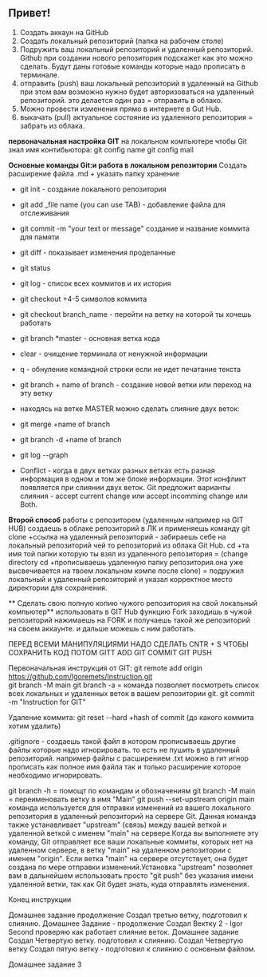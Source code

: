 ## Привет! 

1. Создать аккаун на GitHub
2. Создать локальный репозиторий (папка на рабочем столе)
3. Подружить ваш локальный репозиторий и удаленный репозиторий. Github при создании нового репозитория подскажет как это можно сделать. Будут даны готовые команды которые надо прописать в терминале. 
4. отправить (push) ваш локальный репозиторий в удаленный на Github при этом вам возможно нужно будет авторизоваться на удаленный репозиторий. это делается один раз = отправить в облако. 
5. Можно провести изменения прямо в интернете в Gut Hub.
6. выкачать (pull) актуальное состояние из удаленного репозитория = забрать из облака.

**первоначальная настройка GIT** на локальном компьютере чтобы Git знал имя контибьютора: 
git config name
git config mail

**Основные команды Git:и работа в локальном репозитории** 
Создать расширение файла .md + указать папку хранение
* git init - создание локального репозитория
* git add _file name (you can use TAB) - добавление файла для отслеживания
* git commit -m "your text or message" создание и название коммита для памяти
* git diff - показывает изменения проделанные 
* git status 
* git log - список всех коммитов и их история
* git checkout  +4-5 символов коммита
* git checkout branch_name - перейти на ветку на которой ты хочешь работать 
* git branch *master - основная ветка кода
* clear - очищение терминала от ненужной информации 
* q - обнуление командной строки если не идет печатание текста
* git branch + name of branch - создание новой ветки или переход на эту ветку
* находясь на ветке MASTER можно сделать слияние двух веток: 
* git merge +name of branch
* git branch -d +name of branch
* git log --graph

* Conflict - когда в двух ветках разных ветках есть разная информация в одном и том же блоке информации. Этот конфликт появляется при слиянии двух веток. Git предложит варианты слияния - accept current change или accept incomming change или Both.

**Второй способ** 
работы с репозиторем (удаленным например на GIT HUB)
создаешь в облаке репозиторий в ЛК и применяешь команду
git clone +ссылка на удаленный репозиторий - забираешь себе на локальный репозиторий чей то репозиторий из облака Git Hub. 
cd +та имя той папки которую ты взял из удаленного репозитория = (change directory cd +прописываешь удаленную папку репозитория.она уже высвечивается на твоем локальном компе после clone) = подружил локальный и удаленный репозиторий и указал корректное место директории для сохранения. 

** Сделать свою полную копию чужого репозитория на свой локальный компьютер**
использовать в GIT Hub функцию Fork
заходишь в чужой репозиторий нажимаешь на FORK и получаешь такой же репозиторий на своем аккаунте. и дальше можешь с ним работать. 


ПЕРЕД ВСЕМИ МАНИПУЛЯЦИЯМИ НАДО СДЕЛАТЬ CNTR + S ЧТОБЫ СОХРАНИТЬ КОД
ПОТОМ GITT ADD 
GIT COMMIT
GIT PUSH

Первоначальная инструкция от GIT:
git remote add origin https://github.com/Igoremets/Instruction.git       
git branch -M main
git branch -a = команда позволяет посмотреть список всех локальных и удаленных веток в вашем репозитории git. 
git commit -m "Instruction for GIT"

Удаление коммита: 
git reset --hard +hash of commit (до какого коммита хотим удалить)

.gitignore - создаешь такой файл в котором прописываешь другие файлы которые надо игнорировать. то есть не пушить в удаленный репозиторий. например файлы с расширением .txt
можно в гит игнор прописать как полное имя файла так и только расширение которое необходимо игнорировать. 

git branch -h = помощт по командам и обозначениям
git branch -M main = переименовать ветку в имя "Main"
git push --set-upstream origin main команда используется для отправки изменений из вашего локального репозитория в удаленный репозиторий на сервере Git. Данная команда также устанавливает "upstream" (связь) между вашей веткой и удаленной веткой с именем "main" на сервере.Когда вы выполняете эту команду, Git отправляет все ваши локальные коммиты, которых нет на удаленном сервере, в ветку "main" на удаленном репозитории с именем "origin". Если ветка "main" на сервере отсутствует, она будет создана по мере отправки изменений.Установка "upstream" позволяет вам в дальнейшем использовать просто "git push" без указания имени удаленной ветки, так как Git будет знать, куда отправлять изменения.

Конец инструкции 

Домашнее задание продолжение
Создал третью ветку, подготовил к слиянию. 
Домашнее Задание - продолжение
Создал Вектку 2 - Igor Second проверяю как работает слияние веток. 
Домашнее задание
Создал Четвертую ветку. подготовил к слиянию. 
Создал Четвертую ветку
Создал пятую ветку - подготовил к слиянию с основным файлом. 


Домашнее задание 3 
